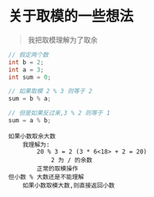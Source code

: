 # 关于取模的一些想法
> 我把取模理解为了取余

```java
// 假定两个数
int b = 2;
int a = 3;
int sum = 0;

// 如果取模 2 % 3 则等于 2
sum = b % a;

// 但是如果反过来,3 % 2 则等于 1
sum = a % b;
```

```text
如果小数取余大数
    我理解为:
        20 % 3 = 2 (3 * 6<18> + 2 = 20)
            2 为 / 的余数
        正常的取模操作
但小数 % 大数还是不能理解
    如果小数取模大数,则直接返回小数
```